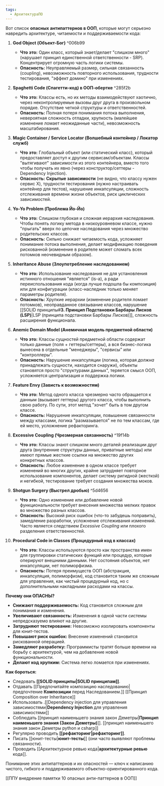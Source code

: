 ```yaml
---
tags:
  - АрхитектураПО
---
```


Вот список **опасных антипаттернов в ООП**, которые могут серьезно навредить архитектуре, читаемости и поддерживаемости кода:

1.  **God Object (Объект-Бог)** ^006b99
    *   **Что это:** Один класс, который знает/делает "слишком много" (нарушает принцип единственной ответственности - SRP). Концентрирует огромную часть логики системы.
    *   **Опасность:** Неуправляемый размер, сильная связанность (coupling), невозможность повторного использования, трудности тестирования, "эффект домино" при изменениях.

2.  **Spaghetti Code (Спагетти-код) в ООП-обертке** ^285f2b
    *   **Что это:** Классы есть, но их методы взаимодействуют хаотично, через неконтролируемые вызовы друг друга в произвольном порядке. Отсутствие четкой структуры и ответственностей.
    *   **Опасность:** Полная потеря понимания потока выполнения, невероятная сложность отладки, хрупкость (малейшее изменение ломает неожиданные части), невозможность масштабирования.

3.  **Magic Container / Service Locator (Волшебный контейнер / Локатор служб)**
    *   **Что это:** Глобальный объект (или статический класс), который предоставляет доступ к другим сервисам/объектам. Классы "вытягивают" зависимости из этого контейнера, вместо того чтобы получать их явно (через конструктор/сеттеры - Dependency Injection).
    *   **Опасность:** **Скрытые зависимости** (не видно, что классу нужен сервис X), трудности тестирования (нужно настраивать контейнер для тестов), нарушение инкапсуляции, сложность отслеживания времени жизни объектов, риск циклических зависимостей.

4.  **Yo-Yo Problem (Проблема Йо-Йо)**
    *   **Что это:** Слишком глубокая и сложная иерархия наследования. Чтобы понять логику метода в низкоуровневом классе, нужно "прыгать" вверх по цепочке наследования через множество родительских классов.
    *   **Опасность:** Сильно снижает читаемость кода, усложняет понимание потока выполнения, делает модификацию поведения рискованной (изменение в родителе может сломать всех потомков неочевидным образом).

5.  **Inheritance Abuse (Злоупотребление наследованием)**
    *   **Что это:** Использование наследования не для установления истинного отношения "является" (is-a), а ради переиспользования кода (когда лучше подошла бы композиция) или для конфигурации (класс-наследник только меняет параметры родителя).
    *   **Опасность:** Хрупкие иерархии (изменение родителя ломает потомков), неоправданное связывание классов, нарушение [[SOLID принципы#**3. Принцип Подстановки Барбары Лисков (LSP)**|LSP (принципа подстановки Барбары Лисков)]], сложность расширения функционала.

6.  **Anemic Domain Model (Анемичная модель предметной области)**
    *   **Что это:** Классы сущностей предметной области содержат только данные (поля + геттеры/сеттеры), а вся бизнес-логика вынесена в отдельные "менеджеры", "сервисы" или "контроллеры".
    *   **Опасность:** Нарушение инкапсуляции (логика, которая *должна* принадлежать сущности, находится снаружи), объекты становятся просто "структурами данных", теряется смысл ООП, усложняется централизация и поддержка логики.

7.  **Feature Envy (Зависть к возможностям)**
    *   **Что это:** Метод одного класса чрезмерно часто обращается к данным (вызывает геттеры) другого класса, чтобы выполнить свою работу. По сути, этот метод "хочет" быть в том другом классе.
    *   **Опасность:** Нарушение инкапсуляции, повышение связанности между классами, логика "размазывается" не по тем классам, где ей место, усложнение рефакторинга.

8.  **Excessive Coupling (Чрезмерная связанность)** ^19f14b
    *   **Что это:** Классы знают слишком много деталей реализации друг друга (внутренние структуры данных, приватные методы) или имеют прямые жесткие ссылки на множество других конкретных классов.
    *   **Опасность:** Любое изменение в одном классе требует изменений во многих других, крайне затрудняет повторное использование компонентов, делает систему ригидной (жесткой) и негибкой, тестирование требует создания множества моков.

9.  **Shotgun Surgery (Выстрел дробью)** ^5d4656
    *   **Что это:** Одно изменение или добавление новой функциональности требует внесения множества мелких правок во множество разных классов.
    *   **Опасность:** Высокий риск ошибок (что-то забудешь поправить), замедление разработки, усложнение отслеживания изменений. Часто является следствием *Excessive Coupling* или плохого разделения ответственностей.

10. **Procedural Code in Classes (Процедурный код в классах)**
    *   **Что это:** Классы используются просто как пространства имен для группировки статических функций или процедур, которые оперируют внешними данными. Нет состояния объектов, нет инкапсуляции, нет полиморфизма.
    *   **Опасность:** Потеря преимуществ ООП (абстракция, инкапсуляция, полиморфизм), код становится таким же сложным для управления, как чистый процедурный код, но с дополнительными накладными расходами на классы.

**Почему они ОПАСНЫ?**

*   **Снижают поддерживаемость:** Код становится сложным для понимания и изменения.
*   **Увеличивают связанность:** Изменения в одной части системы непредсказуемо влияют на другие.
*   **Затрудняют тестирование:** Невозможно изолировать компоненты для юнит-тестов.
*   **Повышают риск ошибок:** Внесение изменений становится рискованной операцией.
*   **Замедляют разработку:** Программисты тратят больше времени на борьбу с архитектурой, чем на добавление новой функциональности.
*   **Делают код хрупким:** Система легко ломается при изменениях.

**Как бороться:**

*   Следовать **[[SOLID принципы|SOLID принципам]]**.
*   Отдавать [[Предпочитайте композицию наследованию|предпочтение **Композиции** перед Наследованием.]] [[Принцип Composition over Inheritance]]
*   Использовать .[[Dependency injection для управления зависимостями|**Dependency Injection** для управления зависимостями]]
*   Соблюдать [[принцип наименьшего знания закон Деметры|**Принцип наименьшего знания (Закон Деметры)**]]. [[принцип наименьшего знания закон Деметры python и csharp]]
*   Регулярно проводить **[[рефакторинг|рефакторинг]]**.
*   Писать [[юнит-тесты|**юнит-тесты**]] (они часто выявляют проблемы связанности).
*   Проводить [[Архитектурное ревью кода|**архитектурные ревью** кода]].

Понимание этих антипаттернов и их опасностей — ключ к написанию чистого, гибкого и поддерживаемого объектно-ориентированного кода.

[[ППУ внедрение памятки 10 опасных анти-паттернов в ООП]]
